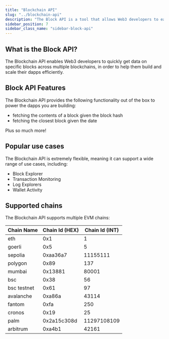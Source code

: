 ```yaml
---
title: "Blockchain API"
slug: "../blockchain-api"
description: "The Block API is a tool that allows Web3 developers to easily access data from specific blocks across various blockchains. It offers functionality like fetching block contents by block hash and finding the closest block by date."
sidebar_position: 7
sidebar_class_name: "sidebar-block-api"
---
```


## What is the Block API?

The Blockchain API enables Web3 developers to quickly get data on specific blocks across multiple blockchains, in order to help them build and scale their dapps efficiently.

## Block API Features

The Blockchain API provides the following functionality out of the box to power the dapps you are building:

- fetching the contents of a block given the block hash
- fetching the closest block given the date

Plus so much more!

## Popular use cases

The Blockchain API is extremely flexible, meaning it can support a wide range of use cases, including:

- Block Explorer
- Transaction Monitoring
- Log Explorers
- Wallet Activity

## Supported chains

The Blockchain API supports multiple EVM chains:

| Chain Name        | Chain Id (HEX) | Chain Id (INT) |
| ----------------- | -------------- | -------------- |
| eth               | 0x1            | 1              |
| goerli            | 0x5            | 5              |
| sepolia           | 0xaa36a7       | 11155111       |
| polygon           | 0x89           | 137            |
| mumbai            | 0x13881        | 80001          |
| bsc               | 0x38           | 56             |
| bsc testnet       | 0x61           | 97             |
| avalanche         | 0xa86a         | 43114          |
| fantom            | 0xfa           | 250            |
| cronos            | 0x19           | 25             |
| palm              | 0x2a15c308d    | 11297108109    |
| arbitrum          | 0xa4b1         | 42161          |
